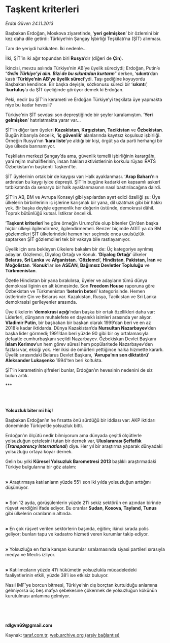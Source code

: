 # Taşkent kriterleri 

*Erdal Güven 24.11.2013*

<div class="yazi"><p>Başbakan Erdoğan, Moskova ziyaretinde,<b> </b>‘<b>yeri gelmişken</b>’ bir özlemini bir kez daha dile getirdi: Türkiye’nin Şangay İşbirliği Teşkilatı’na (ŞİT) alınması.</p>
<p>Tam de yeriydi hakikaten. İki nedenle...</p>
<p>İlki, ŞİT’in iki ağır topundan biri <b>Rusya</b>’dır (diğeri de <b>Çin</b>).</p>
<p>İkincisi, mevzu aslında Türkiye’nin AB’ye üyelik süreciydi; Erdoğan, Putin’e “<b><i>G</i></b><b><i>elin Türkiye’yi alın. Bizi de bu sıkıntıdan kurtarın</i></b>” derken, ‘<b>sıkıntı</b>’dan kastı<b> </b>‘<b>Türkiye’nin AB’ye üyelik süreci</b>’ydi. Taşı gediğine koyuyordu Başbakan kendince. Bir başka deyişle, sözkonusu süreci bir ‘<b>sıkıntı</b>’, ‘<b>kurtuluş</b>’u da ŞİT üyeliğinde görüyor demek ki Erdoğan.</p>
<p>Peki, nedir bu ŞİT’in kerameti ve Erdoğan Türkiye’yi teşkilata üye yapmakta niye bu kadar hevesli?</p>
<p>Türkiye’nin ŞİT sevdası son depreştiğinde bir şeyler karalamıştım. ‘<b>Yeri gelmişken</b>’ hatırlatmakta yarar var...</p>
<p>ŞİT’in diğer tam üyeleri <b>Kazakistan</b>, <b>Kırgızistan</b>, <b>Tacikistan</b> ve <b>Özbekistan</b>. Bugün itibarıyla öncelik, ‘<b>iç güvenlik</b>’ alanlarında kayıtsız koşulsuz işbirliği. Örneğin Rusya’nın ‘<b>kara liste</b>’ye aldığı bir kişi, örgüt ya da parti herhangi bir üye ülkede barınamıyor.</p>
<p>Teşkilatın merkezi Şangay’da ama, güvenlik temelli işbirliğinin karargâhı, yani rejim muhaliflerinin, insan hakları aktivistlerinin korkulu rüyası RATS Özbekistan’ın başkenti Taşkent’te.</p>
<p>ŞİT üyelerinin ortak bir de kaygısı var: Halk ayaklanması. ‘<b>Arap Baharı</b>’nın ardından bu kaygı iyice depreşti. ŞİT’in bugüne kadarki en kapsamlı askerî tatbikatında da senaryo bir halk ayaklanmasının nasıl bastırılacağına dairdi.</p>
<p>ŞİT’in AB, BM ve Avrupa Konseyi gibi yapılardan ayırt edici özelliği şu: Üye ülkelerin birbirlerinin iç işlerine karışmak bir yana, dil uzatmak gibi bir hakkı yok. Bir başka deyişle egemenlik her değerin üstünde, demokrasi dâhil. Toprak bütünlüğü kutsal. İstikrar öncelikli. </p>
<p>‘<b>Taşkent kriterleri</b>’ne göre örneğin Urumçi’de olup bitenler Çin’den başka hiçbir ülkeyi ilgilendirmez, ilgilendirmemeli. Benzer biçimde AGİT ya da BM gözlemcileri ŞİT ülkelerindeki hemen her seçimde onca usulsüzlük saptarken ŞİT gözlemcileri tek bir vakaya bile rastlayamıyor.</p>
<p>Üyelik için sıra bekleyen ülkelere bakalım bir de: Üç kategoriye ayrılmış adaylar. Gözlemci, Diyalog Ortağı ve Konuk. ‘<b>Diyalog Ortağı</b>’ ülkeler <b>Belarus</b>, <b>Sri Lanka</b> ve <b>Afganistan</b>. ‘<b>Gözlemci</b>’, <b>Hindistan</b>, <b>Pakistan</b>, <b>İran</b> ve <b>Moğolistan</b>. ‘<b>Konuk</b>’lar ise <b>ASEAN</b>, <b>Bağımsız Devletler Topluluğu</b> ve <b>Türkmenistan</b>. </p>
<p>Özetle Hindistan bir yana bırakılırsa, üyeler ve adayların tümü dünya demokrasi liginin en alt kümesinde. Son <b>Freedom House</b> raporuna göre Özbekistan ve Türkmenistan ‘<b>beterin beteri</b>’ kategorisinde. Hemen üstlerinde Çin ve Belarus var. Kazakistan, Rusya, Tacikistan ve Sri Lanka demokrasisi gerileyenler arasında.</p>
<p>Üye ülkelerin ‘<b>demokrasi açığı</b>’ndan başka bir ortak özellikleri daha var: Liderleri, dünyanın muhalefete en dayanıklı isimleri arasında yer alıyor. <b>Vladimir Putin</b>, bir başbakan bir başkan olarak 1999’dan beri ve en az 2018’e kadar iktidarda. Dünya Kazakistan’da <b>Nursultan Nazarbayev</b>’den başka lider görmedi; 1991’dan beri yüzde 90 gibi bir oy ortalamasıyla defaatle cumhurbaşkanı seçildi Nazarbayev. Özbekiskan Devlet Başkanı <b>İslam Kerimov</b>’un hem görev süresi hem popülaritede Nazarbayev’den fazlası var, eksiği yok. Her ikisi de ömürleri yettiğince halka hizmette kararlı. Üyelik sırasındaki Belarus Devlet Başkanı, ‘<b>Avrupa’nın son diktatörü</b>’ <b>Aleksander Lukaşenko</b> 1994’ten beri koltukta.</p>
<p>ŞİT’in kerametinin şifreleri bunlar, Erdoğan’ın hevesinin nedenini de siz bulun artık.</p>
<p>*** </p>
<p><b> </b></p>
<p><b><br/>Yolsuzluk biter mi hiç!</b></p>
<p>Başbakan Erdoğan’ın he fırsatta önü sürdüğü bir iddiası var: AKP iktidarı döneminde Türkiye’de yolsuzluk bitti.</p>
<p>Erdoğan’ın ölçütü nedir bilmiyorum ama dünyada çeşitli ölçütlerle yolsuzluğun çetelesini tutan bir dernek var, <b>Uluslararası Şeffaflık</b> (<b><i>Transparency International</i></b>) diye. Her yıl bir araştırma yaparak dünyadaki yolsuzluğu ortaya koyar dernek.</p>
<p>Gelin bu yılki <b>Küresel Yolsuzluk Barometresi</b> <b>2013</b> başlıklı araştırmadaki Türkiye bulgularına bir göz atalım:</p>
<p><b><br/>»</b> Araştırmaya katılanların yüzde 55’i son iki yılda yolsuzluğun arttığını düşünüyor.</p>
<p><b><br/>»</b> Son 12 ayda, görüşülenlerin yüzde 21’i sekiz sektörün en azından birinde rüşvet verdiğini ifade ediyor. Bu oranlar <b>Sudan</b>, <b>Kosova</b>, <b>Tayland</b>, <b>Tunus</b> gibi ülkelerin oranlarının altında.</p>
<p><b><br/>»</b> En çok rüşvet verilen sektörlerin başında, eğitim; ikinci sırada polis geliyor; bunları tapu ve kadastro hizmeti veren kurumlar takip ediyor.</p>
<p><b><br/>»</b> Yolsuzluğa en fazla karışan kurumlar sıralamasında siyasi partileri sırasıyla medya ve Meclis izliyor.</p>
<p><b><br/>»</b> Katılımcıların yüzde 41’i hükümetin yolsuzlukla mücadeledeki faaliyetlerinin etkili, yüzde 38’i ise etkisiz buluyor.</p>
<p>Nasıl IMF’ye borcun bitmesi, Türkiye’nin dış borçtan kurtulduğu anlamına gelmiyorsa üç beş mafya şebekesine çökermek de yolsuzluğun kökünün kurutulması anlamına gelmiyor. </p>
<p><b> </b></p>
<p><b> </b></p>
<p><b>rdlgvn69@gmail.com</b></p>
</div>

Kaynak: [taraf.com.tr](http://www.taraf.com.tr:80/erdal-guven/makale-taskent-kriterleri.htm), [web.archive.org (arşiv bağlantısı)](http://web.archive.org/web/20131127054426/http://www.taraf.com.tr:80/erdal-guven/makale-taskent-kriterleri.htm)

